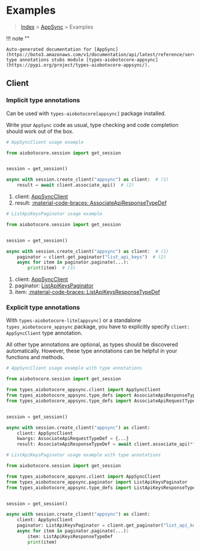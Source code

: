# Examples

> [Index](../README.md) > [AppSync](./README.md) > Examples

!!! note ""

    Auto-generated documentation for [AppSync](https://boto3.amazonaws.com/v1/documentation/api/latest/reference/services/appsync.html#appsync)
    type annotations stubs module [types-aiobotocore-appsync](https://pypi.org/project/types-aiobotocore-appsync/).

## Client

### Implicit type annotations

Can be used with `types-aiobotocore[appsync]` package installed.

Write your `AppSync` code as usual,
type checking and code completion should work out of the box.



```python
# AppSyncClient usage example

from aiobotocore.session import get_session


session = get_session()

async with session.create_client("appsync") as client:  # (1)
    result = await client.associate_api()  # (2)
```

1. client: [AppSyncClient](./client.md)
2. result: [:material-code-braces: AssociateApiResponseTypeDef](./type_defs.md#associateapiresponsetypedef) 



```python
# ListApiKeysPaginator usage example

from aiobotocore.session import get_session


session = get_session()

async with session.create_client("appsync") as client:  # (1)
    paginator = client.get_paginator("list_api_keys")  # (2)
    async for item in paginator.paginate(...):
        print(item)  # (3)
```

1. client: [AppSyncClient](./client.md)
2. paginator: [ListApiKeysPaginator](./paginators.md#listapikeyspaginator)
3. item: [:material-code-braces: ListApiKeysResponseTypeDef](./type_defs.md#listapikeysresponsetypedef) 




### Explicit type annotations

With `types-aiobotocore-lite[appsync]`
or a standalone `types_aiobotocore_appsync` package, you have to explicitly specify
`client: AppSyncClient` type annotation.

All other type annotations are optional, as types should be discovered automatically.
However, these type annotations can be helpful in your functions and methods.


```python
# AppSyncClient usage example with type annotations

from aiobotocore.session import get_session

from types_aiobotocore_appsync.client import AppSyncClient
from types_aiobotocore_appsync.type_defs import AssociateApiResponseTypeDef
from types_aiobotocore_appsync.type_defs import AssociateApiRequestTypeDef


session = get_session()

async with session.create_client("appsync") as client:
    client: AppSyncClient
    kwargs: AssociateApiRequestTypeDef = {...}
    result: AssociateApiResponseTypeDef = await client.associate_api(**kwargs)
```



```python
# ListApiKeysPaginator usage example with type annotations

from aiobotocore.session import get_session

from types_aiobotocore_appsync.client import AppSyncClient
from types_aiobotocore_appsync.paginator import ListApiKeysPaginator
from types_aiobotocore_appsync.type_defs import ListApiKeysResponseTypeDef


session = get_session()

async with session.create_client("appsync") as client:
    client: AppSyncClient
    paginator: ListApiKeysPaginator = client.get_paginator("list_api_keys")
    async for item in paginator.paginate(...):
        item: ListApiKeysResponseTypeDef
        print(item)
```


